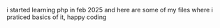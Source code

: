 i started learning php in feb 2025 and here are some of my files where i praticed basics of it, happy coding
